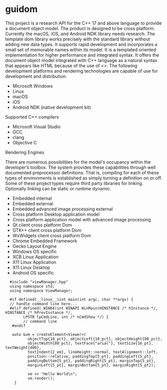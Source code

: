 # guidom

This project is a research API for the C++ 17 and above language to provide a document object model. 
The product is designed to be cross platform. 
Currently the macOS, iOS, and Android NDK library needs research. The template dom library works 
precisely with the standard library without adding new data types. It supports rapid development and 
incorporates a small set of memorable names within its model. It is a templated oriented 
implementation for higher performance and integrated syntax. It offers the document 
object model integrated with C++ language as a natural syntax that appears like HTML because of the use of <>.
The following development platforms and rendering
technologies are capable of use for development and distribution.

<ul>
<li>Microsoft Windows
<li>Linux
<li>macOS
<li>iOS
<li>Android NDK (native development kit)
</ul>

Supported C++ compilers
<ul>
<li>Microsoft Visual Studio
<li>GCC
<li>clang
<li>Objective C
</ul>

Rendering Engines

There are numerous possibilities for the model's occupancy within the developer’s toolbox. 
The system provides these capabilities through well documented preprocessor definitions. 
That is, compiling for each of these types of environments is established as simply turning 
a definition on or off. Some of these project types require third party libraries for linking.
Optionally linking can be static or runtime dynamic.

<ul>
<li>Embedded internal
<li>Embedded external
<li>Embedded advanced image processing external
<li>Cross platform Desktop application model
<li>Cross platform application model with advanced image processing
<li>Qt client cross platform Dom
<li>GTK++ client cross platform Dom
<li>WxWidgets client cross platform Dom
<li>Chrome Embedded Framework
<li>Gecko Layout Engine
<li>Windows OS specific 
<li>XCB Linux Application
<li>X11 Linux Application
<li>X11 Linux Desktop
<li>Android OS specific
</ul>

      #include "viewManager.hpp"
      using namespace std;
      using namespace ViewManager;

      #if defined(__linux__)int main(int argc, char **argv) {
      // handle command line here...
      #elif defined(_WIN64)int WINAPI WinMain(HINSTANCE /* hInstance */, HINSTANCE /* hPrevInstance */,                   
            LPSTR lpCmdLine, int /* nCmdShow */) {
            // command line
       #endif 

       auto &vm = createElement<Viewer>(
              objectTop{10_pct}, objectLeft{10_pct}, objectHeight{80_pct},      
              objectWidth{80_pct}, textFace{"arial"}, textSize{16_pt}, textWeight{400},      
              textIndent{2_em}, lineHeight::normal, textAlignment::left,      
              position::relative, paddingTop{5_pt}, paddingLeft{5_pt},      
              paddingBottom{5_pt}, paddingRight{5_pt}, marginTop{5_pt},      
              marginLeft{5_pt}, marginBottom{5_pt}, marginRight{5_pt});  

              vm << "Hello World\n";  
              vm.render();
        }
